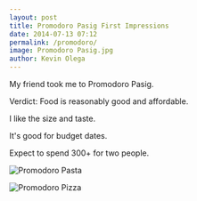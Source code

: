 ```yaml
--- 
layout: post 
title: Promodoro Pasig First Impressions
date: 2014-07-13 07:12
permalink: /promodoro/ 
image: Promodoro Pasig.jpg
author: Kevin Olega 
--- 
```

My friend took me to Promodoro Pasig.

Verdict: Food is reasonably good and affordable.

I like the size and taste.

It's good for budget dates.

Expect to spend 300+ for two people.

![Promodoro Pasta](https://lh3.googleusercontent.com/WM1RRoeHNGfJyp_Dtip1pZdhXyI57_V28w-ksx_g_iqtr3ZDpPC65xXIyXrZ8_wsniXIqN7iz_-FRj5BgpPwWJlwoTRvZaoT5bbR7_ru9e8ZYPAnUhpi2fEAZrKp8URcvZfH14u-4-4=w2400)

![Promodoro Pizza](https://lh3.googleusercontent.com/rL8HwOPIUKs18yes85uuRHEOJACdd5tNu5sgHDWSlwRNZDF7ASqW3tHQ_kii8GnIxoghz3sbuqaWL37CT7uv-lZRgTpRKmUU47KQIbCn3-bUscp8h7US6QU5ex-Z1NKyXLgu06GywTY=w2400)